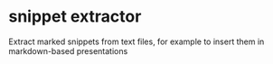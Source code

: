 # snippet extractor

Extract marked snippets from text files, for example to insert them in markdown-based presentations
